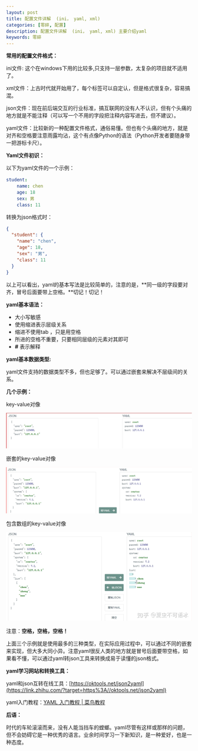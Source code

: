 ```yaml
---
layout: post
title: 配置文件详解  (ini， yaml, xml)
categories: [零碎, 配置]
description: 配置文件详解  (ini， yaml, xml) 主要介绍yaml
keywords: 零碎
---
```




**常用的配置文件格式：**

ini文件: 这个在windows下用的比较多,只支持一层参数，太复杂的项目就不适用了。

xml文件：上古时代就开始用了，每个标签可以自定认，但是格式很复杂，容易搞混。

json文件：现在前后端交互的行业标准，搞互联网的没有人不认识，但有个头痛的地方就是不能注释（可以写一个不用的字段把注释内容写进去，但不建议）。

yaml文件：比较新的一种配置文件格式，通俗易懂。但也有个头痛的地方，就是对齐和空格要注意雨露均沾，这个有点像Python的语法（Python开发者要随身带一把游标卡尺）。

**Yaml文件初识：**

以下为yaml文件的一个示例：

```yaml
student:
    name: chen
    age: 18
    sex: 男
    class: 11
```

转换为json格式时：

```json
{
  "student": {
    "name": "chen",
    "age": 18,
    "sex": "男",
    "class": 11
  }
}
```

以上可以看出，yaml的基本写法是比较简单的，注意的是，**同一级的字段要对齐，冒号后面要带上空格。**切记！切记！

**yaml基本语法：**

- 大小写敏感
- 使用缩进表示层级关系
- 缩进不使用tab ，只是用空格
- 所进的空格不重要，只要相同层级的元素对其即可
- **#** 表示解释

**yaml基本数据类型:**

yaml文件支持的数据类型不多，但也足够了。可以通过嵌套来解决不层级间的关系。



**几个示例：**

key-value对像

![2023-01-05_165757](/images/posts/2023-01-03-yaml-lingsui/2023-01-05_165757.png)

嵌套的key-value对像

![2023-01-05_165815](/images/posts/2023-01-03-yaml-lingsui/2023-01-05_165815.png)

包含数组的key-value对像

![2023-01-05_165829](/images/posts/2023-01-03-yaml-lingsui/2023-01-05_165829.png)

注意：**空格，空格，空格！**

上面三个示例就是使用最多的三种类型，在实际应用过程中，可以通过不同的嵌套来实现，但大多大同小异。注意yaml很反人类的地方就是冒号后面要带空格，如果看不懂，可以通过yaml转json工具来转换成易于读懂的json格式。

**yaml学习网站和转换工具：**

yaml和json互转在线工具：[https://oktools.net/json2yaml](https://link.zhihu.com/?target=https%3A//oktools.net/json2yaml)

yaml入门教程：[YAML 入门教程 | 菜鸟教程](https://link.zhihu.com/?target=https%3A//www.runoob.com/w3cnote/yaml-intro.html)

**后语：**

时代的车轮滚滚而来，没有人能当挡车的螳螂。yaml尽管有这样或那样的问题，但不会妨碍它是一种优秀的语言。业余时间学习一下新知识，是一种爱好，也是一种态度。